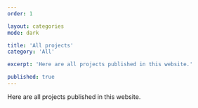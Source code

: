 ```yaml
---
order: 1

layout: categories
mode: dark

title: 'All projects'
category: 'All'

excerpt: 'Here are all projects published in this website.'

published: true
---
```


Here are all projects published in this website.
